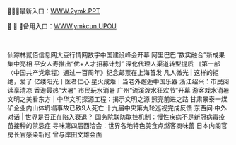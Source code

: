 <p>
	👺👺👺最新入口：<a href="http://www.baidu.com/link?url=6MA2SWnO3Raqke39an_0PUxosM6ZrUGzi1BN9tNnlPW&wd">WWW.2ymk.PPT</a> 
	<p>
		🍄
🍄
🍄备用入口：<a href="http://www.baidu.com/link?url=6MA2SWnO3Raqke39an_0PUxosM6ZrUGzi1BN9tNnlPW&wd">WWW.ymkcun.UPOU</a> 
	</p>
	<p>
		<br />
	</p>
	<p>
		仙踪林贰佰信息网大豆行情网数字中国建设峰会开幕 阿里巴巴“数实融合”新成果集中亮相
平安人寿推出“优+人才招募计划” 深化代理人渠道转型提质
《第一部〈中国共产党章程〉通过一百周年》纪念邮票在上海首发
凡人微光 | 这样的拒绝，爱了
亿缕阳光丨医者仁心
星火成炬｜当老外邂逅中国乐器
浙江绍兴：市民阅读享清凉
香港最热”大暑” 市民玩水消暑
广州“流溪泼水狂欢节”开幕 游客戏水消暑
文明之美看东方｜中华文明探源工程：揭示文明之源 照亮前进之路
甘肃景泰一煤矿企业内山体坍塌事故已致9人死亡
十九届中央第九轮巡视完成反馈
东西问·中外对话 | 世界是否正在陷入衰退？
国务院联防联控机制：慢性疾病不是新冠病毒疫苗接种的禁忌症
寻味第四届西洽会：世界各地特色美食点燃客商味蕾
日本内阁官房长官感染新冠 曾与岸田文雄会面
	</p>
